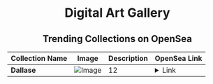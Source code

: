 <div align="center">

# Digital Art Gallery

## Trending Collections on OpenSea

| Collection Name                       | Image                                                                                     | Description                       | OpenSea Link                                                                                          |
|---------------------------------------|-------------------------------------------------------------------------------------------|-----------------------------------|--------------------------------------------------------------------------------------------------------|
| **Dallase** | ![Image](https://i.seadn.io/s/raw/files/0b939e3ab0b46c7c9147894ed5a0015c.png?w=500&auto=format?w=200&auto=format) | 12 | <details><summary>Link</summary>[Dallase](https://opensea.io/collection/dallase)</details> |

</div>